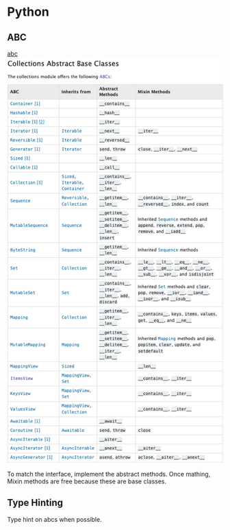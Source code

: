 # Python

## ABC

[abc](https://docs.python.org/3/library/collections.abc.html#collections.abc.ItemsView)
![abc](images/python_abc.png)

To match the interface, implement the abstract methods.  Once mathing, Mixin methods are free because these are base classes.

## Type Hinting

Type hint on abcs when possible.
